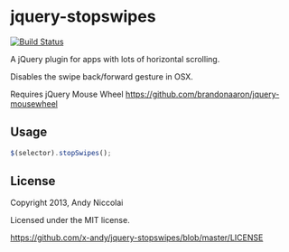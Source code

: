 jquery-stopswipes
=====================

[![Build Status](https://travis-ci.org/xadn/jquery-stopswipes.png)](https://travis-ci.org/xadn/jquery-stopswipes)

A jQuery plugin for apps with lots of horizontal scrolling.

Disables the swipe back/forward gesture in OSX.

Requires jQuery Mouse Wheel <https://github.com/brandonaaron/jquery-mousewheel>


Usage
-----
```javascript
$(selector).stopSwipes();
```


License
-------
Copyright 2013, Andy Niccolai

Licensed under the MIT license.

<https://github.com/x-andy/jquery-stopswipes/blob/master/LICENSE>
